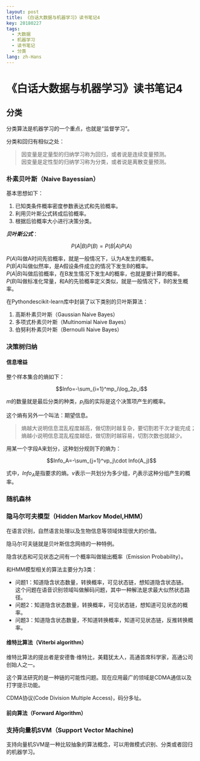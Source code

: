 ```yaml
---
layout: post
title: 《白话大数据与机器学习》读书笔记4
key: 20180227
tags:
  - 大数据
  - 机器学习
  - 读书笔记
  - 分类
lang: zh-Hans
---
```


# 《白话大数据与机器学习》读书笔记4

## 分类

分类算法是机器学习的一个重点，也就是“监督学习”。

分类和回归有相似之处：

>因变量是定量型的归纳学习称为回归，或者说是连续变量预测。<br/>
>因变量是定性型的归纳学习称为分类，或者说是离散变量预测。


### 朴素贝叶斯（Naive Bayessian）

基本思想如下：
1. 已知类条件概率密度参数表达式和先验概率。
2. 利用贝叶斯公式转成后验概率。
3. 根据后验概率大小进行决策分类。

***贝叶斯公式***：

$$P(A|B)P(B)=P(B|A)P(A)$$

$P(A)$叫做A时间先验概率，就是一般情况下，认为A发生的概率。<br/>
$P(B|A)$叫做似然率，是A假设条件成立的情况下发生B的概率。<br/>
$P(A|B)$叫做后验概率，在B发生情况下发生A的概率，也就是要计算的概率。<br/>
$P(B)$叫做标准化常量，和A的先验概率定义类似，就是一般情况下，B的发生概率。


在Pythondescikit-learn库中封装了以下类别的贝叶斯算法：
1. 高斯朴素贝叶斯（Gaussian Naive Bayes）
2. 多项式朴素贝叶斯（Multinomial Naive Bayes）
3. 伯努利朴素贝叶斯（Bernoulli Naive Bayes）


### 决策树归纳

#### 信息增益

整个样本集合的熵如下：

$$Info=-\sum_{i=1}^mp_i\log_2p_i$$

$m$的数量就是最后分类的种类，$p_i$指的实际是这个决策项产生的概率。

这个熵有另外一个叫法：期望信息。

>熵越大说明信息混乱程度越高，做切割时越复杂，要切割若干次才能完成；<br/>
>熵越小说明信息混乱程度越低，做切割时越容易，切割次数也就越少。

用某一个字段A来划分，这种划分规则下的熵为：

$$Info_A=-\sum_{j=1}^vp_j\cdot Info(A_j)$$

式中，$Info_A$是指要求的熵。$v$表示一共划分为多少组，$P_j$表示这种分组产生的概率。

### 随机森林

### 隐马尔可夫模型（Hidden Markov Model,HMM）

在语言识别，自然语言处理以及生物信息等领域体现很大的价值。

隐马尔可夫链就是贝叶斯信念网络的一种特例。

隐含状态和可见状态之间有一个概率叫做输出概率（Emission Probability）。

和HMM模型相关的算法主要分为3类：
* 问题1：知道隐含状态数量，转换概率，可见状态链，想知道隐含状态链。<br/>
  这个问题在语音识别领域叫做解码问题，其中一种解法是求最大似然状态路径。
* 问题2：知道隐含状态数量，转换概率，可见状态链，想知道可见状态的概率。
* 问题3：知道隐含状态数量，不知道转换概率，知道可见状态链，反推转换概率。

#### 维特比算法（Viterbi algorithm）

维特比算法的提出者是安德鲁·维特比，美籍犹太人，高通首席科学家，高通公司创始人之一。

这个算法研究的是一种链的可能性问题。现在应用最广的领域是CDMA通信以及打字提示功能。

CDMA协议(Code Division Multiple Access)，码分多址。


#### 前向算法（Forward Algorithm）

### 支持向量机SVM（Support Vector Machine)

支持向量机SVM是一种比较抽象的算法概念，可以用做模式识别、分类或者回归的机器学习。